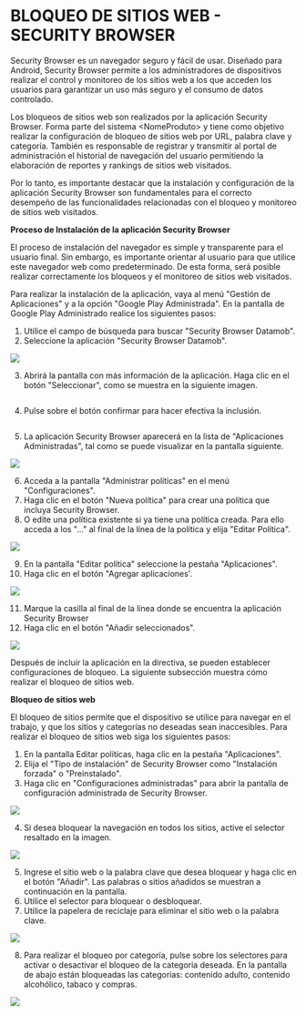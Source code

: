 # BLOQUEO DE SITIOS WEB - SECURITY BROWSER

Security Browser es un navegador seguro y fácil de usar. Diseñado para Android, Security Browser permite a los administradores de dispositivos realizar el control y monitoreo de los sitios web a los que acceden los usuarios para garantizar un uso más seguro y el consumo de datos controlado.

Los bloqueos de sitios web son realizados por la aplicación Security Browser. Forma parte del sistema \<NomeProduto> y tiene como objetivo realizar la configuración de bloqueo de sitios web por URL, palabra clave y categoría. También es responsable de registrar y transmitir al portal de administración el historial de navegación del usuario permitiendo la elaboración de reportes y rankings de sitios web visitados.

Por lo tanto, es importante destacar que la instalación y configuración de la aplicación Security Browser son fundamentales para el correcto desempeño de las funcionalidades relacionadas con el bloqueo y monitoreo de sitios web visitados.

**Proceso de Instalación de la aplicación Security Browser**

El proceso de instalación del navegador es simple y transparente para el usuario final. Sin embargo, es importante orientar al usuario para que utilice este navegador web como predeterminado. De esta forma, será posible realizar correctamente los bloqueos y el monitoreo de sitios web visitados.

Para realizar la instalación de la aplicación, vaya al menú "Gestión de Aplicaciones" y a la opción "Google Play Administrada". En la pantalla de Google Play Administrado realice los siguientes pasos:

1. Utilice el campo de búsqueda para buscar "Security Browser Datamob".
2. Seleccione la aplicación "Security Browser Datamob".

![](<.gitbook/assets/0 (11).png>)

3. Abrirá la pantalla con más información de la aplicación. Haga clic en el botón "Seleccionar", como se muestra en la siguiente imagen.

<figure><img src=".gitbook/assets/image (38).png" alt=""><figcaption></figcaption></figure>

4. Pulse sobre el botón confirmar para hacer efectiva la inclusión.

<figure><img src=".gitbook/assets/image (39).png" alt=""><figcaption></figcaption></figure>

5. La aplicación Security Browser aparecerá en la lista de "Aplicaciones Administradas", tal como se puede visualizar en la pantalla siguiente.

![](<.gitbook/assets/3 (9).png>)

6. Acceda a la pantalla "Administrar políticas" en el menú "Configuraciones".
7. Haga clic en el botón "Nueva política" para crear una política que incluya Security Browser.
8. O edite una política existente si ya tiene una política creada. Para ello acceda a los "..." al final de la línea de la política y elija "Editar Política".

![](<.gitbook/assets/4 (7).png>)

9. En la pantalla "Editar política" seleccione la pestaña "Aplicaciones".
10. Haga clic en el botón "Agregar aplicaciones'.

![](<.gitbook/assets/5 (7).png>)

11. Marque la casilla al final de la línea donde se encuentra la aplicación Security Browser
12. Haga clic en el botón "Añadir seleccionados".

![](<.gitbook/assets/6 (7).png>)

Después de incluir la aplicación en la directiva, se pueden establecer configuraciones de bloqueo. La siguiente subsección muestra cómo realizar el bloqueo de sitios web.

**Bloqueo de sitios web**

El bloqueo de sitios permite que el dispositivo se utilice para navegar en el trabajo, y que los sitios y categorías no deseadas sean inaccesibles. Para realizar el bloqueo de sitios web siga los siguientes pasos:

1. En la pantalla Editar políticas, haga clic en la pestaña "Aplicaciones".
2. Elija el "Tipo de instalación" de Security Browser como "Instalación forzada" o "Preinstalado".
3. Haga clic en "Configuraciones administradas" para abrir la pantalla de configuración administrada de Security Browser.

![](<.gitbook/assets/7 (7).png>)

4. Si desea bloquear la navegación en todos los sitios, active el selector resaltado en la imagen.

![](<.gitbook/assets/8 (7).png>)

5. Ingrese el sitio web o la palabra clave que desea bloquear y haga clic en el botón "Añadir". Las palabras o sitios añadidos se muestran a continuación en la pantalla.
6. Utilice el selector para bloquear o desbloquear.
7. Utilice la papelera de reciclaje para eliminar el sitio web o la palabra clave.

![](<.gitbook/assets/9 (7).png>)

8. Para realizar el bloqueo por categoría, pulse sobre los selectores para activar o desactivar el bloqueo de la categoría deseada. En la pantalla de abajo están bloqueadas las categorías: contenido adulto, contenido alcohólico, tabaco y compras.

![](<.gitbook/assets/10 (6).png>)
